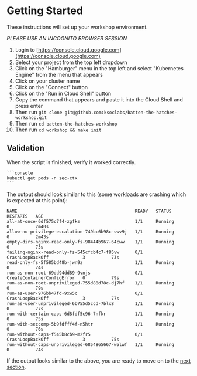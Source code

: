 # Getting Started

These instructions will set up your workshop environment. 

*PLEASE USE AN INCOGNITO BROWSER SESSION*

1. Login to [https://console.cloud.google.com](https://console.cloud.google.com)
2. Select your project from the top left dropdown
3. Click on the "Hamburger" menu in the top left and select "Kubernetes Engine" from the menu that appears
4. Click on your cluster name
5. Click on the "Connect" button
6. Click on the "Run in Cloud Shell" button
7. Copy the command that appears and paste it into the Cloud Shell and press enter
8. Then run `git clone git@github.com:ksoclabs/batten-the-hatches-workshop.git`
9. Then run `cd batten-the-hatches-workshop`
10. Then run `cd workshop && make init`

## Validation

When the script is finished, verify it worked correctly.

    ```console
    kubectl get pods -n sec-ctx
    ```

The output should look similar to this (some workloads are crashing which is expected at this point):

```
NAME                                             READY   STATUS                       RESTARTS   AGE
all-at-once-6df575c7f4-zgfkz                     1/1     Running                      0          2m40s
allow-no-privilege-escalation-749bc6b98c-swv9j   1/1     Running                      0          2m43s
empty-dirs-nginx-read-only-fs-98444b967-64cww    1/1     Running                      0          73s
failing-nginx-read-only-fs-545cfcb4c7-f85vw      0/1     CrashLoopBackOff             3          73s
read-only-fs-5f585bd48b-jwn9z                    1/1     Running                      0          74s
run-as-non-root-69dd94dd89-9vnjs                 0/1     CreateContainerConfigError   0          79s
run-as-non-root-unprivileged-755d88d78c-dj7hf    1/1     Running                      0          79s
run-as-user-976bb47fd-9xw5c                      0/1     CrashLoopBackOff             3          77s
run-as-user-unprivileged-6b755d5ccd-7blx8        1/1     Running                      0          77s
run-with-certain-caps-6d8fdf5c96-7nfkr           1/1     Running                      0          75s
run-with-seccomp-5b9fdfff4f-n5htr                1/1     Running                      0          76s
run-without-caps-f545b8cb9-m2fr5                 0/1     CrashLoopBackOff             3          75s
run-without-caps-unprivileged-6854865667-w5lwf   1/1     Running                      0          74s
```

If the output looks similar to the above, you are ready to move on to the [next section](1-inventory.md).